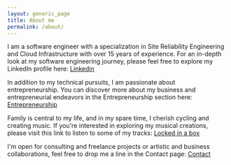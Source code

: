 ```yaml
---
layout: generic_page
title: About me
permalink: /about/
---
```


I am a software engineer with a specialization in Site Reliability Engineering and Cloud Infrastructure with over 15 years of experience. For an in-depth look at my software engineering journey, please feel free to explore my LinkedIn profile here: [Linkedin](https://www.linkedin.com/in/kzonov)

In addition to my technical pursuits, I am passionate about entrepreneurship. You can discover more about my business and entrepreneurial endeavors in the Entrepreneurship section here: [Entrepreneurship](/entrepreneurship/)

Family is central to my life, and in my spare time, I cherish cycling and creating music. If you're interested in exploring my musical creations, please visit this link to listen to some of my tracks: [Locked in a box](https://distrokid.com/hyperfollow/iliili/locked-in-a-box)

I'm open for consulting and freelance projects or artistic and business collaborations, feel free to drop me a line in the Contact page: [Contact](/contact/)
